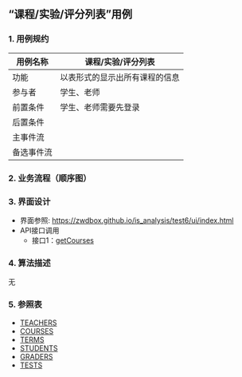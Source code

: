 ## “课程/实验/评分列表”用例

### 1. 用例规约

用例名称 | 课程/实验/评分列表
---|---
功能 | 以表形式的显示出所有课程的信息
参与者 | 学生、老师
前置条件 | 学生、老师需要先登录
后置条件 | 
主事件流 | 
备选事件流 | 

### 2. 业务流程（顺序图）

### 3. 界面设计
- 界面参照: https://zwdbox.github.io/is_analysis/test6/ui/index.html
- API接口调用
    - 接口1：[getCourses](https://note.youdao.com/)

### 4. 算法描述
无
### 5. 参照表
- [TEACHERS](https://note.youdao.com/)
- [COURSES](https://note.youdao.com/)
- [TERMS](https://note.youdao.com/)
- [STUDENTS](https://note.youdao.com/)
- [GRADERS](https://note.youdao.com/)
- [TESTS](https://note.youdao.com/)